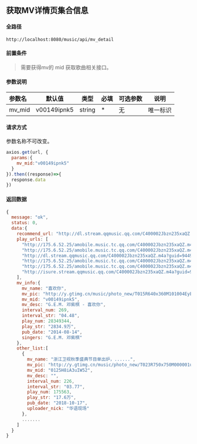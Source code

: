 ## 获取MV详情页集合信息

#### 全路径

```
http://localhost:8080/music/api/mv_detail
```

#### 前置条件

> 需要获得mv的 mid 
> 获取歌曲相关接口。

#### 参数说明

| 参数名   | 默认值 | 类型   | 必填 | 可选参数                          | 说明               |
| :------- | ------ | ------ | ---- | --------------------------------- | ------------------ |
| mv_mid | v00149ipnk5 | string | *    | 无 | 唯一标识 |


#### 请求方式

参数名称不可改变。

```js
axios.get(url, {
  params:{
    mv_mid:"v00149ipnk5"
  }  
}).then((response)=>{
  response.data
})
```

#### 返回数据

```js
{
  message: "ok",
  status: 0,
  data:{
    recommend_url: "http://dl.stream.qqmusic.qq.com/C400002Jbzn235xaQZ.m4a?guid=9449044610.....",
    play_urls: [
      "http://175.6.52.25/amobile.music.tc.qq.com/C400002Jbzn235xaQZ.m4a?guid=9449044610....",
      "http://175.6.52.25/amobile.music.tc.qq.com/C400002Jbzn235xaQZ.m4a?guid=9449044610.....",
      "http://dl.stream.qqmusic.qq.com/C400002Jbzn235xaQZ.m4a?guid=9449044610.....",
      "http://175.6.52.25/amobile.music.tc.qq.com/C400002Jbzn235xaQZ.m4a?guid=9449044610.....",
      "http://175.6.52.25/amobile.music.tc.qq.com/C400002Jbzn235xaQZ.m4a?guid=9449044610.....",
      "http://isure.stream.qqmusic.qq.com/C400002Jbzn235xaQZ.m4a?guid=9449044610....."
    ],
    mv_info:{
      mv_name: "喜欢你",
      mv_pic: "http://y.gtimg.cn/music/photo_new/T015R640x360M101004EyEGU1Z2O9b.jpg",
      mv_mid: "v00149ipnk5",
      mv_desc: "G.E.M. 邓紫棋 - 喜欢你",
      interval_num: 269,
      interval_str: "04.48",
      play_num: 28349344,
      play_str: "2834.9万",
      pub_date: "2014-08-14",
      singers: "G.E.M. 邓紫棋"
    },
    other_list:[
      {
        mv_name: "浙江卫视秋季盛典节目单出炉，......",
        mv_pic: "http://y.gtimg.cn/music/photo_new/T023R750x750M000001uzMOD0UbAj5.jpg",
        mv_mid: "0125H8iA3uIW52",
        mv_desc: "",
        interval_num: 226,
        interval_str: "03.77",
        play_num: 175563,
        play_str: "17.6万",
        pub_date: "2018-10-17",
        uploader_nick: "华语现场"
      },
      .......
    ]
  }
}
```

